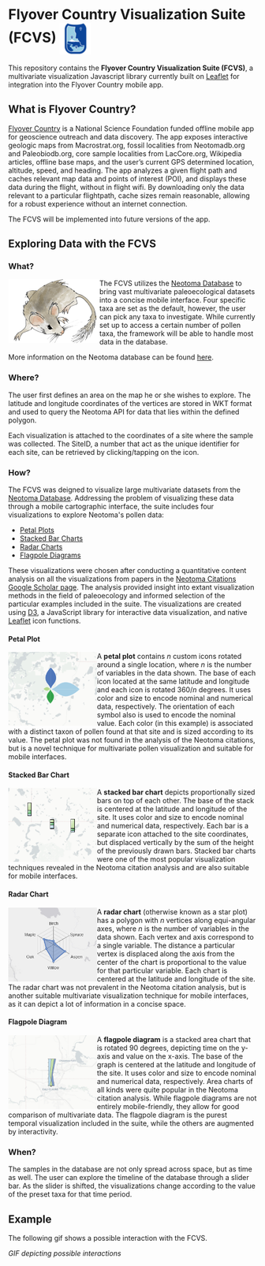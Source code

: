 # Flyover Country Visualization Suite (FCVS) <img align="center" src="images/FCLogo.png"/> 

This repository contains the **Flyover Country Visualization Suite (FCVS)**, a multivariate visualization Javascript library currently built on [Leaflet](http://leafletjs.com/) for integration into the Flyover Country mobile app.

## What is Flyover Country?

[Flyover Country](http://fc.umn.edu/)  is a National Science Foundation funded offline mobile app for geoscience outreach and data discovery. The app exposes interactive geologic maps from Macrostrat.org, fossil localities from Neotomadb.org and Paleobiodb.org, core sample localities from LacCore.org, Wikipedia articles, offline base maps, and the user’s current GPS determined location, altitude, speed, and heading. The app analyzes a given flight path and caches relevant map data and points of interest (POI), and displays these data during the flight, without in flight wifi. By downloading only the data relevant to a particular flightpath, cache sizes remain reasonable, allowing for a robust experience without an internet connection.

The FCVS will be implemented into future versions of the app.

## Exploring Data with the FCVS

### What?

<img align="left"  src="images/Neotoma.png">

The FCVS utilizes the [Neotoma Database](https://www.neotomadb.org/) to bring vast multivariate paleoecological datasets into a concise mobile interface. Four specific taxa are set as the default, however, the user can pick any taxa to investigate. While currently set up to access a certain number of pollen taxa, the framework will be able to handle most data in the database. 

More information on the Neotoma database can be found [here](https://www.neotomadb.org/about/category/database).

### Where?

The user first defines an area on the map he or she wishes to explore. The latitude and longitude coordinates of the vertices are stored in WKT format and used to query the Neotoma API for data that lies within the defined polygon. 

Each visualization is attached to the coordinates of a site where the sample was collected. The SiteID, a number that act as the unique identifier for each site, can be retrieved by clicking/tapping on the icon.

### How?

The FCVS was deigned to visualize large multivariate datasets from the [Neotoma Database](https://www.neotomadb.org/). Addressing the problem of visualizing these data through a mobile cartographic interface, the suite includes four visualizations to explore Neotoma's pollen data:
* [Petal Plots](#petal-plot)
* [Stacked Bar Charts](#stacked-bar-chart)
* [Radar Charts](#radar-chart)
* [Flagpole Diagrams](#flagpole-diagram)

These visualizations were chosen after conducting a quantitative content analysis on all the visualizations from papers in the [Neotoma Citations Google Scholar page](https://scholar.google.com/citations?user=idoixqkAAAAJ&hl=en). The analysis provided insight into extant visualization methods in the field of paleoecology and informed selection of the particular examples included in the suite. The visualizations are created using [D3](https://github.com/d3/d3), a JavaScript library for interactive data visualization, and native [Leaflet](http://leafletjs.com/) icon functions.

#### Petal Plot

<img align="left"  height=150px width=auto src="images/Petal_Plot_Example.PNG">

A **petal plot** contains *n* custom icons rotated around a single location, where *n* is the number of variables in the data shown. The base of each icon located at the same latitude and longitude and each icon is rotated 360/*n* degrees. It uses color and size to encode nominal and numerical data, respectively. The orientation of each symbol also is used to encode the nominal value. Each color (in this example) is associated with a distinct taxon of pollen found at that site and is sized according to its value. The petal plot was not found in the analysis of the Neotoma citations, but is a novel technique for multivariate pollen visualization and suitable for mobile interfaces. 
 

#### Stacked Bar Chart

<img align="left"  height=150px width=auto src="images/Stacked_Bar_Chart_Example.PNG">

A **stacked bar chart** depicts proportionally sized bars on top of each other. The base of the stack is centered at the latitude and longitude of the site. It uses color and size to encode nominal and numerical data, respectively. Each bar is a separate icon attached to the site coordinates, but displaced vertically by the sum of the height of the previously drawn bars. Stacked bar charts were one of the most popular visualization techniques revealed in the Neotoma citation analysis and are also suitable for mobile interfaces.
 

#### Radar Chart

<img align="left" height=150px width=auto src="images/Radar_Plot_Example.PNG">

A **radar chart** (otherwise known as a star plot) has a polygon with *n* vertices along equi-angular axes, where *n* is the number of variables in the data shown. Each vertex and axis correspond to a single variable. The distance a particular vertex is displaced along the axis from the center of the chart is proportional to the value for that particular variable. Each chart is centered at the latitude and longitude of the site. The radar chart was not prevalent in the Neotoma citation analysis, but is another suitable multivariate visualization technique for mobile interfaces, as it can depict a lot of information in a concise space.

 
#### Flagpole Diagram

<img align="left" height=150px width=auto src="images/Flagpole_Diagram_Example.png">

A **flagpole diagram** is a stacked area chart that is rotated 90 degrees, depicting time on the y-axis and value on the x-axis. The base of the graph is centered at the latitude and longitude of the site. It uses color and size to encode nominal and numerical data, respectively. Area charts of all kinds were quite popular in the Neotoma citation analysis. While flagpole diagrams are not entirely mobile-friendly, they allow for good comparison of multivariate data. The flagpole diagram is the purest temporal visualization included in the suite, while the others are augmented by interactivity. 

### When?

The samples in the database are not only spread across space, but as time as well. The user can explore the timeline of the database through a slider bar. As the slider is shifted, the visualizations change according to the value of the preset taxa for that time period.

## Example

The following gif shows a possible interaction with the FCVS.

*GIF depicting possible interactions*
